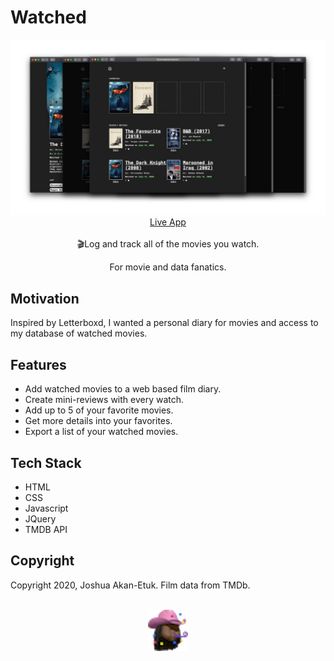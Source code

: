 # Watched
<a href="" title="Use Watched Now!">
  <img src="assets/2.jpg" alt="">
</a>

 <center><a href="">Live App</a><br><br>🎬Log and track all of the movies you watch. 
 
 For movie and data fanatics.</center>

## Motivation
Inspired by Letterboxd, I wanted a personal diary for movies and access to my database of watched movies.

## Features
- Add watched movies to a web based film diary.
- Create mini-reviews with every watch.
- Add up to 5 of your favorite movies.
- Get more details into your favorites.
- Export a list of your watched movies.

## Tech Stack
- HTML
- CSS
- Javascript
- JQuery
- TMDB API

## Copyright
Copyright 2020, Joshua Akan-Etuk. Film data from TMDb.

<br>

<center><a href="https://joshuaakanetuk.com" title="Joshua Akan-Etuk">
  <img src="assets/favicon.png" alt="">
</a></center>
